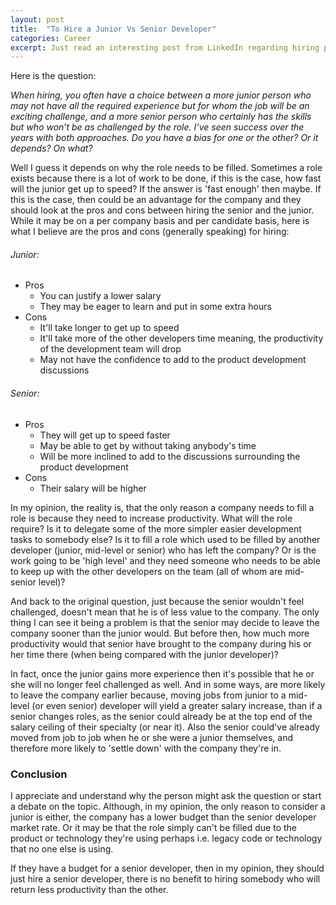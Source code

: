 ```yaml
---
layout: post
title:  "To Hire a Junior Vs Senior Developer"
categories: Career
excerpt: Just read an interesting post from LinkedIn regarding hiring practices between junior or senior engineers. I didn't feel I was at liberty to comment (as I'm not a hiring manager) but I had some thoughts.
---
```


Here is the question:

*When hiring, you often have a choice between a more junior person who may not have all the required experience but for whom the job will be an exciting challenge, and a more senior person who certainly has the skills but who won’t be as challenged by the role. I’ve seen success over the years with both approaches. Do you have a bias for one or the other? Or it depends? On what?*

Well I guess it depends on why the role needs to be filled. Sometimes a role exists because there is a lot of work to be done, if this is the case, how fast will the junior get up to speed? If the answer is 'fast enough' then maybe. If this is the case, then could be an advantage for the company and they should look at the pros and cons between hiring the senior and the junior. While it may be on a per company basis and per candidate basis, here is what I believe are the pros and cons (generally speaking) for hiring:

###### Junior:
- Pros
  - You can justify a lower salary
  -  They may be eager to learn and put in some extra hours
- Cons
  - It'll take longer to get up to speed
  - It'll take more of the other developers time meaning, the productivity of the development team will drop
  - May not have the confidence to add to the product development discussions

###### Senior:
- Pros
  - They will get up to speed faster
  - May be able to get by without taking anybody's time
  - Will be more inclined to add to the discussions surrounding the product development
- Cons
  - Their salary will be higher

In my opinion, the reality is, that the only reason a company needs to fill a role is because they need to increase productivity. What will the role require? Is it to delegate some of the more simpler easier development tasks to somebody else? Is it to fill a role which used to be filled by another developer (junior, mid-level or senior) who has left the company? Or is the work going to be 'high level' and they need someone who needs to be able to keep up with the other developers on the team (all of whom are mid-senior level)?

And back to the original question, just because the senior wouldn't feel challenged, doesn't mean that he is of less value to the company. The only thing I can see it being a problem is that the senior may decide to leave the company sooner than the junior would. But before then, how much more productivity would that senior have brought to the company during his or her time there (when being compared with the junior developer)?

In fact, once the junior gains more experience then it's possible that he or she will no longer feel challenged as well. And in some ways, are more likely to leave the company earlier because, moving jobs from junior to a mid-level (or even senior) developer will yield a greater salary increase, than if a senior changes roles, as the senior could already be at the top end of the salary ceiling of their specialty (or near it). Also the senior could've already moved from job to job when he or she were a junior themselves, and therefore more likely to 'settle down' with the company they're in.

### Conclusion

I appreciate and understand why the person might ask the question or start a debate on the topic. Although, in my opinion, the only reason to consider a junior is either, the company has a lower budget than the senior developer market rate. Or it may be that the role simply can't be filled due to the product or technology they're using perhaps i.e. legacy code or technology that no one else is using.

If they have a budget for a senior developer, then in my opinion, they should just hire a senior developer, there is no benefit to hiring somebody who will return less productivity than the other.